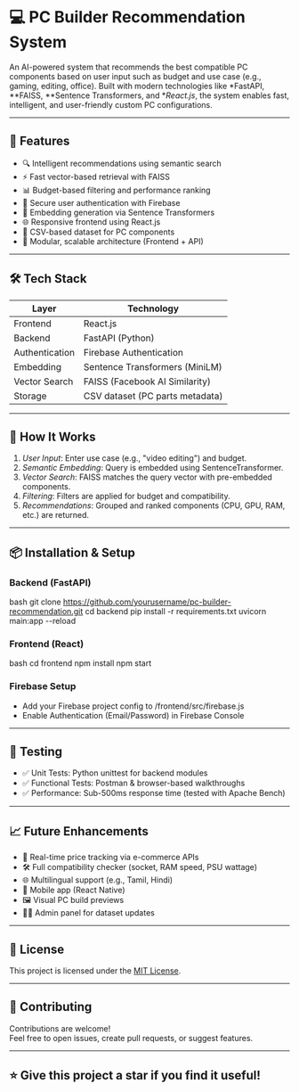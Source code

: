 # 💻 PC Builder Recommendation System

An AI-powered system that recommends the best compatible PC components based on user input such as budget and use case (e.g., gaming, editing, office). Built with modern technologies like *FastAPI, **FAISS, **Sentence Transformers, and **React.js*, the system enables fast, intelligent, and user-friendly custom PC configurations.

---

## 🚀 Features

- 🔍 Intelligent recommendations using semantic search
- ⚡ Fast vector-based retrieval with FAISS
- 📊 Budget-based filtering and performance ranking
- 🔐 Secure user authentication with Firebase
- 🧠 Embedding generation via Sentence Transformers
- 🌐 Responsive frontend using React.js
- 📁 CSV-based dataset for PC components
- 🔄 Modular, scalable architecture (Frontend + API)

---

## 🛠 Tech Stack

| Layer         | Technology                        |
|---------------|------------------------------------|
| Frontend      | React.js                          |
| Backend       | FastAPI (Python)                  |
| Authentication| Firebase Authentication           |
| Embedding     | Sentence Transformers (MiniLM)    |
| Vector Search | FAISS (Facebook AI Similarity)    |
| Storage       | CSV dataset (PC parts metadata)   |

---

## 🧠 How It Works

1. *User Input*: Enter use case (e.g., "video editing") and budget.
2. *Semantic Embedding*: Query is embedded using SentenceTransformer.
3. *Vector Search*: FAISS matches the query vector with pre-embedded components.
4. *Filtering*: Filters are applied for budget and compatibility.
5. *Recommendations*: Grouped and ranked components (CPU, GPU, RAM, etc.) are returned.

---

## 📦 Installation & Setup

### Backend (FastAPI)
bash
git clone https://github.com/yourusername/pc-builder-recommendation.git
cd backend
pip install -r requirements.txt
uvicorn main:app --reload


### Frontend (React)
bash
cd frontend
npm install
npm start


### Firebase Setup
- Add your Firebase project config to /frontend/src/firebase.js
- Enable Authentication (Email/Password) in Firebase Console

---

## 🧪 Testing

- ✅ Unit Tests: Python unittest for backend modules
- ✅ Functional Tests: Postman & browser-based walkthroughs
- ✅ Performance: Sub-500ms response time (tested with Apache Bench)

---

## 📈 Future Enhancements

- 🔄 Real-time price tracking via e-commerce APIs
- 🛠 Full compatibility checker (socket, RAM speed, PSU wattage)
- 🌐 Multilingual support (e.g., Tamil, Hindi)
- 📱 Mobile app (React Native)
- 🖼 Visual PC build previews
- 🧑‍💻 Admin panel for dataset updates

---

## 📜 License

This project is licensed under the [MIT License](LICENSE).

---

## 🤝 Contributing

Contributions are welcome!  
Feel free to open issues, create pull requests, or suggest features.

---


## ⭐ Give this project a star if you find it useful!
